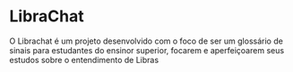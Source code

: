 # LibraChat

O Librachat é um projeto desenvolvido com o foco de ser um glossário de sinais para estudantes 
do ensinor superior, focarem e aperfeiçoarem seus estudos sobre o entendimento de Libras